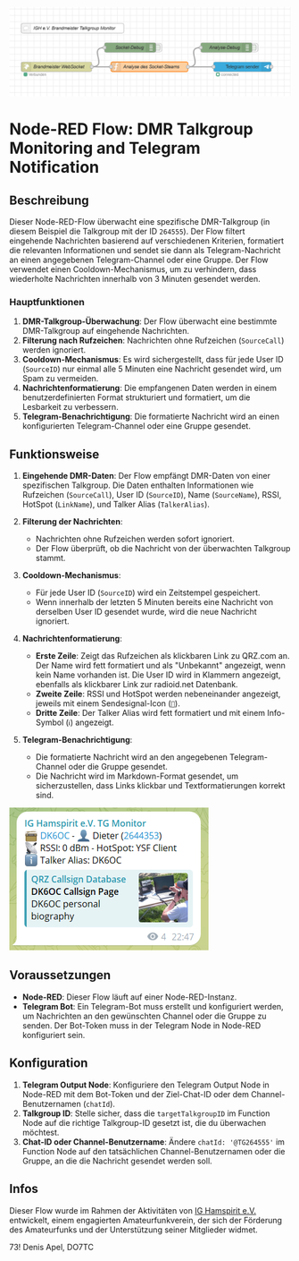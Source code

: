 ![Mein Bild](Node-RED_IGH_DMR-Monitor.png)
# Node-RED Flow: DMR Talkgroup Monitoring and Telegram Notification

## Beschreibung

Dieser Node-RED-Flow überwacht eine spezifische DMR-Talkgroup (in diesem Beispiel die Talkgroup mit der ID `264555`). Der Flow filtert eingehende Nachrichten basierend auf verschiedenen Kriterien, formatiert die relevanten Informationen und sendet sie dann als Telegram-Nachricht an einen angegebenen Telegram-Channel oder eine Gruppe. Der Flow verwendet einen Cooldown-Mechanismus, um zu verhindern, dass wiederholte Nachrichten innerhalb von 3 Minuten gesendet werden.

### Hauptfunktionen

1. **DMR-Talkgroup-Überwachung**: Der Flow überwacht eine bestimmte DMR-Talkgroup auf eingehende Nachrichten.
2. **Filterung nach Rufzeichen**: Nachrichten ohne Rufzeichen (`SourceCall`) werden ignoriert.
3. **Cooldown-Mechanismus**: Es wird sichergestellt, dass für jede User ID (`SourceID`) nur einmal alle 5 Minuten eine Nachricht gesendet wird, um Spam zu vermeiden.
4. **Nachrichtenformatierung**: Die empfangenen Daten werden in einem benutzerdefinierten Format strukturiert und formatiert, um die Lesbarkeit zu verbessern.
5. **Telegram-Benachrichtigung**: Die formatierte Nachricht wird an einen konfigurierten Telegram-Channel oder eine Gruppe gesendet.

## Funktionsweise

1. **Eingehende DMR-Daten**: Der Flow empfängt DMR-Daten von einer spezifischen Talkgroup. Die Daten enthalten Informationen wie Rufzeichen (`SourceCall`), User ID (`SourceID`), Name (`SourceName`), RSSI, HotSpot (`LinkName`), und Talker Alias (`TalkerAlias`).

2. **Filterung der Nachrichten**:
   - Nachrichten ohne Rufzeichen werden sofort ignoriert.
   - Der Flow überprüft, ob die Nachricht von der überwachten Talkgroup stammt.

3. **Cooldown-Mechanismus**:
   - Für jede User ID (`SourceID`) wird ein Zeitstempel gespeichert.
   - Wenn innerhalb der letzten 5 Minuten bereits eine Nachricht von derselben User ID gesendet wurde, wird die neue Nachricht ignoriert.
   
4. **Nachrichtenformatierung**:
   - **Erste Zeile**: Zeigt das Rufzeichen als klickbaren Link zu QRZ.com an. Der Name wird fett formatiert und als "Unbekannt" angezeigt, wenn kein Name vorhanden ist. Die User ID wird in Klammern angezeigt, ebenfalls als klickbarer Link zur radioid.net Datenbank.
   - **Zweite Zeile**: RSSI und HotSpot werden nebeneinander angezeigt, jeweils mit einem Sendesignal-Icon (`📡`).
   - **Dritte Zeile**: Der Talker Alias wird fett formatiert und mit einem Info-Symbol (`ℹ️`) angezeigt.

5. **Telegram-Benachrichtigung**:
   - Die formatierte Nachricht wird an den angegebenen Telegram-Channel oder die Gruppe gesendet.
   - Die Nachricht wird im Markdown-Format gesendet, um sicherzustellen, dass Links klickbar und Textformatierungen korrekt sind.

![Benachrichtigung](Node-RED_IGH_DMR-Monitor_msg.png)

## Voraussetzungen

- **Node-RED**: Dieser Flow läuft auf einer Node-RED-Instanz.
- **Telegram Bot**: Ein Telegram-Bot muss erstellt und konfiguriert werden, um Nachrichten an den gewünschten Channel oder die Gruppe zu senden. Der Bot-Token muss in der Telegram Node in Node-RED konfiguriert sein.

## Konfiguration

1. **Telegram Output Node**: Konfiguriere den Telegram Output Node in Node-RED mit dem Bot-Token und der Ziel-Chat-ID oder dem Channel-Benutzernamen (`chatId`).
2. **Talkgroup ID**: Stelle sicher, dass die `targetTalkgroupID` im Function Node auf die richtige Talkgroup-ID gesetzt ist, die du überwachen möchtest.
3. **Chat-ID oder Channel-Benutzername**: Ändere `chatId: '@TG264555'` im Function Node auf den tatsächlichen Channel-Benutzernamen oder die Gruppe, an die die Nachricht gesendet werden soll.

## Infos
Dieser Flow wurde im Rahmen der Aktivitäten von [IG Hamspirit e.V.](https://www.ighamspirit.de/) entwickelt, einem engagierten Amateurfunkverein, der sich der Förderung des Amateurfunks und der Unterstützung seiner Mitglieder widmet. 

73!
Denis Apel, DO7TC
